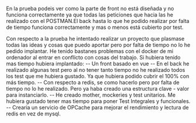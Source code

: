 En la prueba podeis ver como la parte de front no está diseñada y no funciona correctamente ya que todas las peticiones que hacia las he realizado con el POSTMAN.El back hasta lo que he podido realizar por falta de tiempo funciona correctamente y mas o menos está cubierto por test.

Con respecto a la prueba he intentado realizar un proyecto que plasmase todas las ideas y cosas que puedo aportar pero por falta de tiempo no lo he pedido implantar. He tenido bastanes problemas con el docker de mi ordenador al entrar en conflicto con cosas del trabajo. Si hubiera tenido mas tiempo hubiera implantado: -- Un front basado en vue -- En el back he realizado algunas test pero al no tener tanto tiempo no he realizado todos los test que me hubiera gustado. Ya que hubiera podido cubrir el 100% con más tiempo. -- Con respecto a redis, se como hacerlo pero por falta de tiempo no lo he realizado. Pero ya haba creado una estructura clave - valor para instanciarlo. -- He creado mother, mockeries y test unitarios. Me hubiera gustado tener mas tiempo para poner Test Integrales y funcionales. -- Crearia un servicio de OPCache para mejorar el rendimiento y lectura de redis en vez de mysql.
